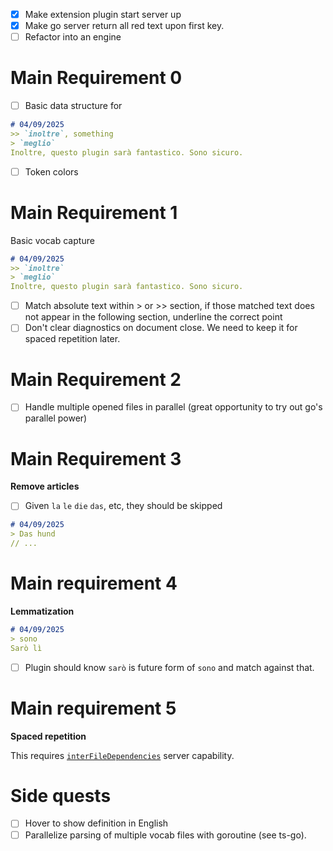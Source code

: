 - [x] Make extension plugin start server up
- [x] Make go server return all red text upon first key.
- [ ] Refactor into an engine

# Main Requirement 0

- [ ] Basic data structure for

```markdown
# 04/09/2025
>> `inoltre`, something
> `meglio`
Inoltre, questo plugin sarà fantastico. Sono sicuro.
```

- [ ] Token colors

# Main Requirement 1

Basic vocab capture

```markdown
# 04/09/2025
>> `inoltre`
> `meglio`
Inoltre, questo plugin sarà fantastico. Sono sicuro.
```
- [ ] Match absolute text within > or >> section, if those matched text does not appear in the following section, underline the correct point
- [ ] Don't clear diagnostics on document close. We need to keep it for spaced repetition later.

# Main Requirement 2

- [ ] Handle multiple opened files in parallel (great opportunity to try out go's parallel power)

# Main Requirement 3 

**Remove articles**

- [ ] Given `la` `le` `die` `das`, etc, they should be skipped

```markdown
# 04/09/2025
> Das hund
// ...
```

# Main requirement 4

**Lemmatization**

```markdown
# 04/09/2025
> sono
Sarò lì
```
- [ ] Plugin should know `sarò` is future form of `sono` and match against that.

# Main requirement 5

**Spaced repetition** 

This requires [`interFileDependencies`](https://microsoft.github.io/language-server-protocol/specifications/lsp/3.17/specification/#diagnosticOptions) server capability.


# Side quests
- [ ] Hover to show definition in English
- [ ] Parallelize parsing of multiple vocab files with goroutine (see ts-go).
